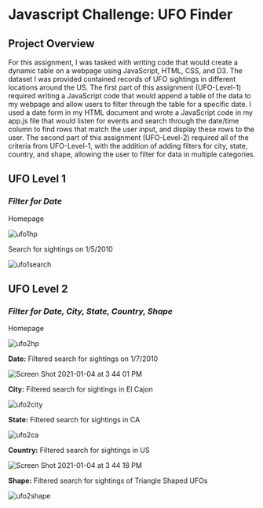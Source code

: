 # Javascript Challenge: UFO Finder

Project Overview
----
For this assignment, I was tasked with writing code that would create a dynamic table on a webpage using JavaScript, HTML, CSS, and D3. The dataset I was provided contained records of UFO sightings in different locations around the US.
The first part of this assignment (UFO-Level-1) required writing a JavaScript code that would append a table of the data to my webpage and allow users to filter through the table for a specific date. I used a date form in my HTML document and wrote a JavaScript code in my app.js file that would listen for events and search through the date/time column to find rows that match the user input, and display these rows to the user.
The second part of this assignment (UFO-Level-2) required all of the criteria from UFO-Level-1, with the addition of adding filters for city, state, country, and shape, allowing the user to filter for data in multiple categories. 

## UFO Level 1
### *Filter for Date*

Homepage

![ufo1hp](https://user-images.githubusercontent.com/69160361/103586734-efd03400-4ea2-11eb-909d-36a9ae428631.png)

Search for sightings on 1/5/2010

![ufo1search](https://user-images.githubusercontent.com/69160361/103586741-f52d7e80-4ea2-11eb-8fb1-20bf5e3a8fb9.png)

## UFO Level 2
### *Filter for Date, City, State, Country, Shape*

Homepage

![ufo2hp](https://user-images.githubusercontent.com/69160361/103586850-34f46600-4ea3-11eb-98e3-629f2f41973b.png)

**Date:** Filtered search for sightings on 1/7/2010

![Screen Shot 2021-01-04 at 3 44 01 PM](https://user-images.githubusercontent.com/69160361/103587137-d085d680-4ea3-11eb-83bc-0ca8bf338f68.png)

**City:** Filtered search for sightings in El Cajon

![ufo2city](https://user-images.githubusercontent.com/69160361/103586860-3c1b7400-4ea3-11eb-95c0-fadc02d4d962.png)

**State:** Filtered search for sightings in CA

![ufo2ca](https://user-images.githubusercontent.com/69160361/103586854-39208380-4ea3-11eb-9c91-ccb5bf382e71.png)

**Country:** Filtered search for sightings in US

![Screen Shot 2021-01-04 at 3 44 18 PM](https://user-images.githubusercontent.com/69160361/103587187-e8f5f100-4ea3-11eb-9589-105450e0eafd.png)

**Shape:** Filtered search for sightings of Triangle Shaped UFOs

![ufo2shape](https://user-images.githubusercontent.com/69160361/103586868-3e7dce00-4ea3-11eb-88e4-f72669e548f0.png)
